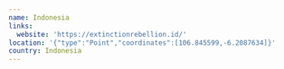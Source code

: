 ```yaml
---
name: Indonesia
links:
  website: 'https://extinctionrebellion.id/'
location: '{"type":"Point","coordinates":[106.845599,-6.2087634]}'
country: Indonesia
---
```


